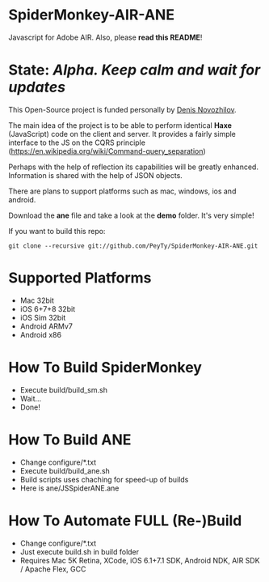 SpiderMonkey-AIR-ANE
====================

Javascript for Adobe AIR. Also, please **read this README**!

State: *Alpha. Keep calm and wait for updates*
=====

This Open-Source project is funded personally by [Denis Novozhilov](https://github.com/gloomybrain).

The main idea of the project is to be able to perform identical **Haxe** (JavaScript) code on the client and server. It provides a fairly simple interface to the JS on the CQRS principle (https://en.wikipedia.org/wiki/Command-query_separation)

Perhaps with the help of reflection its capabilities will be greatly enhanced.
Information is shared with the help of JSON objects.

There are plans to support platforms such as mac, windows, ios and android.

Download the **ane** file and take a look at the **demo** folder. It's very simple!

If you want to build this repo:
```
git clone --recursive git://github.com/PeyTy/SpiderMonkey-AIR-ANE.git
```

Supported Platforms
=====

- Mac 32bit
- iOS 6+7+8 32bit
- iOS Sim 32bit
- Android ARMv7
- Android x86

How To Build SpiderMonkey
=====

- Execute build/build_sm.sh
- Wait...
- Done!

How To Build ANE
=====

- Change configure/*.txt
- Execute build/build_ane.sh
- Build scripts uses chaching for speed-up of builds
- Here is ane/JSSpiderANE.ane

How To Automate FULL (Re-)Build
=====

- Change configure/*.txt
- Just execute build.sh in build folder
- Requires Mac 5K Retina, XCode, iOS 6.1+7.1 SDK, Android NDK, AIR SDK / Apache Flex, GCC
